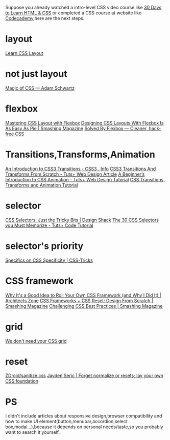 Suppose you already watched a intro-level CSS video course like [30 Days to Learn HTML & CSS](https://www.youtube.com/watch?v=bfqBUDk99Tc&list=PL52E0F0A024E913AE) or completed a CSS course at website like [Codecademy](http://www.codecademy.com/en/tracks/web),here are the next steps.

# layout
[Learn CSS Layout](http://learnlayout.com/)

# not just layout
[Magic of CSS — Adam Schwartz](http://adamschwartz.co/magic-of-css/)

# flexbox
[Mastering CSS Layout with Flexbox](http://www.sketchingwithcss.com/samplechapter/)
[Designing CSS Layouts With Flexbox Is As Easy As Pie | Smashing Magazine](http://www.smashingmagazine.com/2013/05/22/centering-elements-with-flexbox/)
[Solved By Flexbox — Cleaner, hack-free CSS](http://philipwalton.github.io/solved-by-flexbox/)

# Transitions,Transforms,Animation
[An Introduction to CSS3 Transitions - CSS3 . Info](http://www.css3.info/preview/css3-transitions/)
[CSS3 Transitions And Transforms From Scratch - Tuts+ Web Design Article](http://webdesign.tutsplus.com/articles/css3-transitions-and-transforms-from-scratch--webdesign-4975)
[A Beginner’s Introduction to CSS Animation - Tuts+ Web Design Tutorial](http://webdesign.tutsplus.com/tutorials/a-beginners-introduction-to-css-animation--cms-21068)
[CSS Transitions, Transforms and Animation Tutorial](http://css3.bradshawenterprises.com/)

# selector
[CSS Selectors: Just the Tricky Bits | Design Shack](http://designshack.net/articles/css/css-selectors-just-the-tricky-bits/)
[The 30 CSS Selectors you Must Memorize - Tuts+ Code Tutorial](http://code.tutsplus.com/tutorials/the-30-css-selectors-you-must-memorize--net-16048)

# selector's priority
[Specifics on CSS Specificity | CSS-Tricks](http://css-tricks.com/specifics-on-css-specificity/)

# CSS framework
[Why It's a Good Idea to Roll Your Own CSS Framework (and Why I Did It) | Architects Zone](http://architects.dzone.com/articles/why-its-good-idea-roll-your)
[CSS Frameworks + CSS Reset: Design From Scratch | Smashing Magazine](http://www.smashingmagazine.com/2007/09/21/css-frameworks-css-reset-design-from-scratch/)
[Challenging CSS Best Practices | Smashing Magazine](http://www.smashingmagazine.com/2013/10/21/challenging-css-best-practices-atomic-approach/)

# grid
[We don't need your CSS grid](http://hugogiraudel.com/2013/03/04/css-grids/)

# reset
[ZDroid/sanitize.css](https://github.com/ZDroid/sanitize.css)
[Jayden Seric | Forget normalize or resets; lay your own CSS foundation](http://jaydenseric.com/blog/forget-normalize-or-resets-lay-your-own-css-foundation)

# PS
I didn't include articles about responsive design,browser compatibility and how to make UI element(button,menubar,accordion,select box,modal...),because it depends on personal needs/taste,so you probably want to search it yourself.
